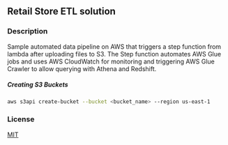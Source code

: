 ## Retail Store ETL solution

### Description

Sample automated data pipeline on AWS that triggers a step function from lambda after uploading files to S3. The Step function automates AWS Glue jobs and uses AWS CloudWatch for monitoring and triggering AWS Glue Crawler to allow querying with Athena and Redshift. 


##### Creating S3 Buckets 


```bash
aws s3api create-bucket --bucket <bucket_name> --region us-east-1


```


### License
[MIT](https://choosealicense.com/licenses/mit/)